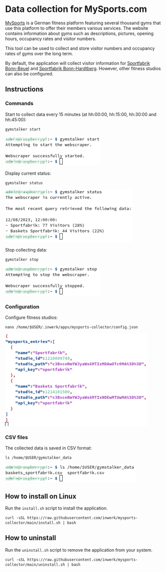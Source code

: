 # Data collection for MySports.com

[MySports](https://www.mysports.com/) is a German fitness platform featuring several thousand gyms that use this platform to offer
their members various services. The website contains information about gyms such as
descriptions, pictures, opening hours, occupancy rates and visitor numbers.

This tool can be used to collect and store visitor numbers and occupancy rates of gyms over the long term.

By default, the application will collect visitor information for
[Sportfabrik Bonn-Beuel](https://www.mysports.com/studio/c3BvcnRmYWJyaWs6MTIxMDAwOTc0MA%3D%3D) and
[Sportfabrik Bonn-Hardtberg](https://www.mysports.com/studio/c3BvcnRmYWJyaWs6MTIxNDEwMTUwMA%3D%3D).
However, other fitness studios can also be configured.

## Instructions

### Commands

Start to collect data every 15 minutes (at hh:00:00, hh:15:00, hh:30:00 and hh:45:00):
```
gymstalker start
```
![start](./files/start.png)

Display current status:
```
gymstalker status
```
![status](./files/status.png)

Stop collecting data:
```
gymstalker stop
```
![stop](./files/stop.png)

### Configuration

Configure fitness studios:
```
nano /home/$USER/.inwerk/apps/mysports-collector/config.json
```
![config](./files/config.png)

### CSV files

The collected data is saved in CSV format:
```
ls /home/$USER/gymstalker_data
```
![ls](./files/ls.png)

## How to install on Linux

Run the `install.sh` script to install the application.

```
curl -sSL https://raw.githubusercontent.com/inwerk/mysports-collector/main/install.sh | bash
```

## How to uninstall

Run the `uninstall.sh` script to remove the application from your system.

```
curl -sSL https://raw.githubusercontent.com/inwerk/mysports-collector/main/uninstall.sh | bash
```